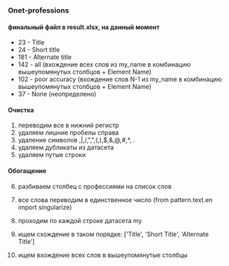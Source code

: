 ### Onet-professions

#### финальный файл в result.xlsx, на данный момент 
- 23 - Title
- 24 - Short title
- 181 - Alternate title
- 142 - all (вхождение всех слов из my_name в комбинацию вышеупомянутых столбцов + Element Name)
- 102 - poor accuracy (вхождение слов N-1 из my_name в комбинацию вышеупомянутых столбцов + Element Name)
- 37 - None (неопределено)

#### Очистка

1. переводим все в нижний регистр
2. удаляем лишние пробелы справа
3. удаление символов \,|,/,",",(,),$,&,@,#,*, .
4. удаляем дубликаты из датасета
5. удаляем путые строки

#### Обогащение

6. разбиваем столбец с профессиями на список слов
7. все слова переводим в единственное число (from pattern.text.en import singularize)


8. проходим по каждой строке датасета my
9. ищем схождение в таком порядке: ['Title', 'Short Title', 'Alternate Title']
10. ищем вхождение всех слов в вышеупомянутые столбцы
